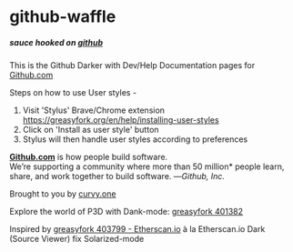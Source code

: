 # github-waffle
##### sauce hooked on <a target='_blank' href='https://github.com/zirs3d/github-darker'>github</a>

This is the Github Darker with Dev/Help Documentation pages for <a target='_blank' href='https://github.com'>Github.com</a> 

Steps on how to use User styles - 
1. Visit 'Stylus' Brave/Chrome extension <a target='_blank' href='https://greasyfork.org/en/help/installing-user-styles'>https://greasyfork.org/en/help/installing-user-styles</a>
2. Click on 'Install as user style' button
3. Stylus will then handle user styles according to preferences

> <a target='_blank' href='https://github.com'>
**Github.com</a>** is how people build software.  
We’re supporting a community where more than 50 million* people learn, share, and work together to build software.
—<cite>Github, Inc.</cite>
</blockquote>
Brought to you by <a target='_blank' href='http://curvy.one'>curvy.one</a>

Explore the world of P3D with Dank-mode: <a target='_blank' href='https://greasyfork.org/en/scripts/401382-powh-io-powh3d-dark-exchange-dank-mode'>greasyfork 401382</a>  

Inspired by <a target='_blank' href='https://greasyfork.org/en/scripts/403799-etherscan-io-dark-source-viewer-fix-solarized-mode'>greasyfork 403799 - Etherscan.io</a> à la Etherscan.io Dark (Source Viewer) fix Solarized-mode
